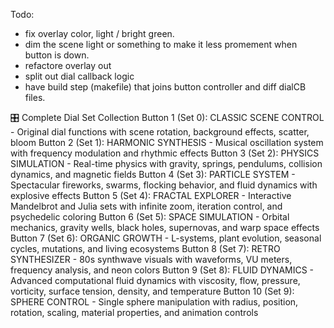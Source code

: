 Todo:

- fix overlay color, light / bright green. 
- dim the scene light or something to make it less promement when button is down.
- refactore overlay out
- split out dial callback logic
- have build step (makefile) that joins button controller and diff dialCB files.



🎛️ Complete Dial Set Collection
Button 1 (Set 0): CLASSIC SCENE CONTROL - Original dial functions with scene rotation, background effects, scatter, bloom
Button 2 (Set 1): HARMONIC SYNTHESIS - Musical oscillation system with frequency modulation and rhythmic effects
Button 3 (Set 2): PHYSICS SIMULATION - Real-time physics with gravity, springs, pendulums, collision dynamics, and magnetic fields
Button 4 (Set 3): PARTICLE SYSTEM - Spectacular fireworks, swarms, flocking behavior, and fluid dynamics with explosive effects
Button 5 (Set 4): FRACTAL EXPLORER - Interactive Mandelbrot and Julia sets with infinite zoom, iteration control, and psychedelic coloring
Button 6 (Set 5): SPACE SIMULATION - Orbital mechanics, gravity wells, black holes, supernovas, and warp space effects
Button 7 (Set 6): ORGANIC GROWTH - L-systems, plant evolution, seasonal cycles, mutations, and living ecosystems
Button 8 (Set 7): RETRO SYNTHESIZER - 80s synthwave visuals with waveforms, VU meters, frequency analysis, and neon colors
Button 9 (Set 8): FLUID DYNAMICS - Advanced computational fluid dynamics with viscosity, flow, pressure, vorticity, surface tension, density, and temperature
Button 10 (Set 9): SPHERE CONTROL - Single sphere manipulation with radius, position, rotation, scaling, material properties, and animation controls
